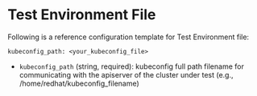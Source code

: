 # Test Environment File

Following is a reference configuration template for Test Environment file:

```
kubeconfig_path: <your_kubeconfig_file>
```

* `kubeconfig_path` (string, required): kubeconfig full path filename for communicating with the apiserver of the cluster under test (e.g., /home/redhat/kubeconfig_filename)